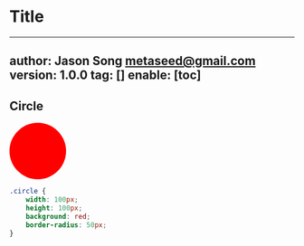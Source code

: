 # Title
---
author: Jason Song <metaseed@gmail.com>
version: 1.0.0
tag: []
enable: [toc]
---

## Circle

<style>
.circle {
	width: 100px;
	height: 100px;
	background: red;
	border-radius: 50px;
}
</style>
<div class="circle"></div>

```css
.circle {
	width: 100px;
	height: 100px;
	background: red;
	border-radius: 50px;
}

```